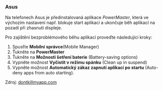 ### Asus

Na telefonech Asus je předinstalovaná aplikace *PowerMaster*, která ve výchozím nastavení např. blokuje start aplikací a ukončuje běh aplikací na pozadí při zhasnutí displeje.

Pro zajištění bezproblémového běhu aplikací proveďte následující kroky:

1. Spusťte **Mobilní správce**(Mobile Manager)
2. Ťukněte na **PowerMaster**
3. Ťukněte na **Možnosti šetření baterie** (Battery-saving options)
4. Vypněte možnost **Vyčistit v režimu spánku** (Clean up in suspend)
5. Vypněte možnost **Automatický zákaz zapnutí aplikací po startu** (Auto-deny apps from auto starting).

Zdroj: [dontkillmyapp.com](https://dontkillmyapp.com/?utm_source=erouska&utm_medium=odkaz&utm_campaign=koronavirus)
